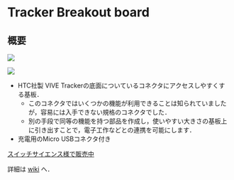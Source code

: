 # Tracker Breakout board

## 概要

![](https://github.com/skishida/Tracker-breakout/wiki/img/thumb_sharpted.png)

![](https://github.com/skishida/Tracker-breakout/wiki/img/top.png)

* HTC社製 VIVE Trackerの底面についているコネクタにアクセスしやすくする基板．
  * このコネクタではいくつかの機能が利用できることは知られていましたが，容易には入手できない規格のコネクタでした．
  * 別の手段で同等の機能を持つ部品を作成し，使いやすい大きさの基板上に引き出すことで，電子工作などとの連携を可能にします．
* 充電用のMicro USBコネクタ付き

[スイッチサイエンス様で販売中](https://www.switch-science.com/catalog/6569/)

詳細は [wiki](https://github.com/skishida/Tracker-breakout/wiki) へ．
